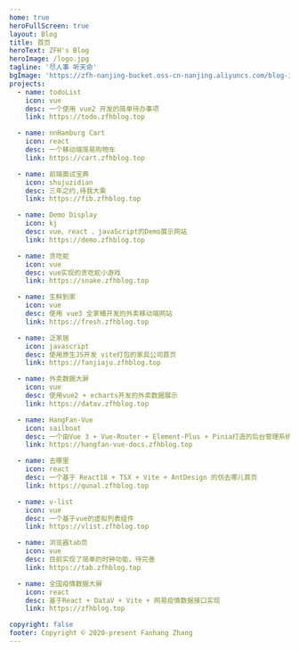```yaml
---
home: true
heroFullScreen: true
layout: Blog
title: 首页
heroText: ZFH's Blog
heroImage: /logo.jpg
tagline: '尽人事 听天命'
bgImage: 'https://zfh-nanjing-bucket.oss-cn-nanjing.aliyuncs.com/blog-images/bg5.jpg'
projects:
  - name: todoList
    icon: vue
    desc: 一个使用 vue2 开发的简单待办事项
    link: https://todo.zfhblog.top

  - name: nnHamburg Cart
    icon: react
    desc: 一个移动端简易购物车
    link: https://cart.zfhblog.top

  - name: 前端面试宝典
    icon: shujuzidian
    desc: 三年之约,待我大乘
    link: https://fib.zfhblog.top

  - name: Demo Display
    icon: kj
    desc: vue、react 、javaScript的Demo展示网站
    link: https://demo.zfhblog.top

  - name: 贪吃蛇
    icon: vue
    desc: vue实现的贪吃蛇小游戏
    link: https://snake.zfhblog.top

  - name: 生鲜到家
    icon: vue
    desc: 使用 vue3 全家桶开发的外卖移动端网站
    link: https://fresh.zfhblog.top

  - name: 泛家居
    icon: javascript
    desc: 使用原生JS开发 vite打包的家具公司首页
    link: https://fanjiaju.zfhblog.top

  - name: 外卖数据大屏
    icon: vue
    desc: 使用vue2 + echarts开发的外卖数据展示
    link: https://datav.zfhblog.top

  - name: HangFan-Vue
    icon: sailboat
    desc: 一个由Vue 3 + Vue-Router + Element-Plus + Pinia打造的后台管理系统生态
    link: https://hangfan-vue-docs.zfhblog.top

  - name: 去哪里
    icon: react
    desc: 一个基于 React18 + TSX + Vite + AntDesign 的仿去哪儿首页
    link: https://qunal.zfhblog.top

  - name: v-list
    icon: vue
    desc: 一个基于vue的虚拟列表组件
    link: https://vlist.zfhblog.top

  - name: 浏览器tab页
    icon: vue
    desc: 目前实现了简单的时钟功能，待完善
    link: https://tab.zfhblog.top

  - name: 全国疫情数据大屏
    icon: react
    desc: 基于React + DataV + Vite + 网易疫情数据接口实现
    link: https://zfhblog.top

copyright: false
footer: Copyright © 2020-present Fanhang Zhang
---
```


<Busuanzi />
